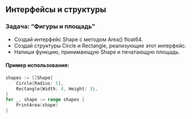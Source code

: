 ## Интерфейсы и структуры

### Задача: “Фигуры и площадь”

* Создай интерфейс Shape с методом Area() float64.
* Создай структуры Circle и Rectangle, реализующие этот интерфейс.
* Напиши функцию, принимающую Shape и печатающую площадь.

#### Пример использования:

```go
shapes := []Shape{
    Circle{Radius: 5},
    Rectangle{Width: 4, Height: 3},
}
for _, shape := range shapes {
    PrintArea(shape)
}
```